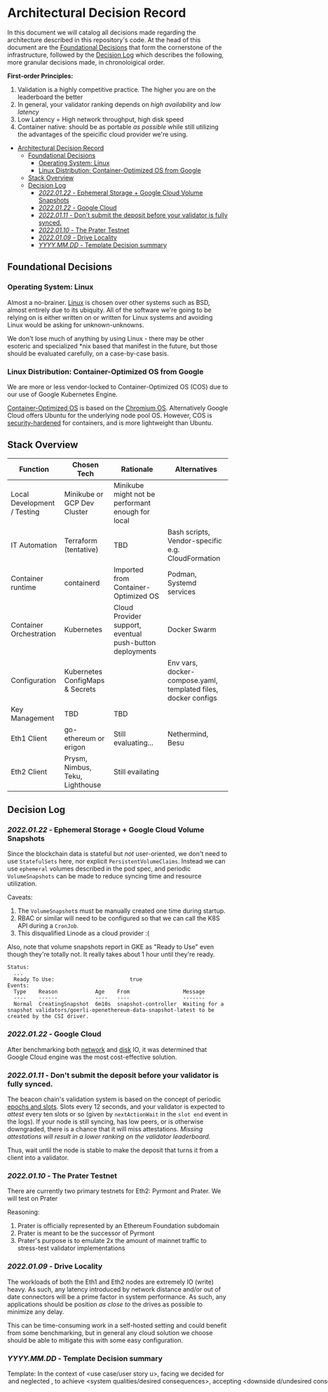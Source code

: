 # Architectural Decision Record

In this document we will catalog all decisions made regarding the architecture described in this repository's code. At the head of this document are the [Foundational Decisions](#foundational-decisions) that form the cornerstone of the infrastructure, followed by the [Decision Log](#decision-log) which describes the following, more granular decisions made, in chronoloigical order.

**First-order Principles:**
1. Validation is a highly competitive practice. The higher you are on the leaderboard the better
2. In general, your validator ranking depends on *high availability* and *low latency*
3. Low Latency = High network throughput, high disk speed
4. Container native: should be as portable _as possible_ while still utilizing the advantages of the speicific cloud provider we're using.

- [Architectural Decision Record](#architectural-decision-record)
  - [Foundational Decisions](#foundational-decisions)
    - [Operating System: Linux](#operating-system-linux)
    - [Linux Distribution: Container-Optimized OS from Google](#linux-distribution-container-optimized-os-from-google)
  - [Stack Overview](#stack-overview)
  - [Decision Log](#decision-log)
    - [_2022.01.22_ - Ephemeral Storage + Google Cloud Volume Snapshots](#20220122---ephemeral-storage--google-cloud-volume-snapshots)
    - [_2022.01.22_ - Google Cloud](#20220122---google-cloud)
    - [_2022.01.11_ - Don't submit the deposit before your validator is fully synced.](#20220111---dont-submit-the-deposit-before-your-validator-is-fully-synced)
    - [_2022.01.10_ - The Prater Testnet](#20220110---the-prater-testnet)
    - [_2022.01.09_ - Drive Locality](#20220109---drive-locality)
    - [_YYYY.MM.DD_ - Template Decision summary](#yyyymmdd---template-decision-summary)

## Foundational Decisions

### Operating System: Linux

Almost a no-brainer. [Linux](https://www.linux.org/) is chosen over other systems such as BSD, almost entirely due to its ubiquity. All of the software we're going to be relying on is either written on or written for Linux systems and avoiding Linux would be asking for unknown-unknowns.

We don't lose much of anything by using Linux - there may be other esoteric and specialized *nix based that manifest in the future, but those should be evaluated carefully, on a case-by-case basis. 

### Linux Distribution: Container-Optimized OS from Google

We are more or less vendor-locked to Container-Optimized OS (COS) due to our use of Google Kubernetes Engine.

[Container-Optimized OS] is based on the [Chromium OS]. Alternatively Google Cloud offers Ubuntu for the
underlying node pool OS. However, COS is [security-hardened] for containers, and is more lightweight than Ubuntu.

[Container-Optimized OS]: https://cloud.google.com/container-optimized-os/docs
[Chromium OS]: https://www.chromium.org/chromium-os
[security-hardened]: https://cloud.google.com/container-optimized-os/docs/concepts/security

## Stack Overview

| Function | Chosen Tech | Rationale | Alternatives |
| -------- | ----------- | --------- | ------------ |
| Local Development / Testing | Minikube or GCP Dev Cluster | Minikube might not be performant enough for local | |
| IT Automation | Terraform (tentative) | TBD | Bash scripts, Vendor-specific e.g. CloudFormation  |
| Container runtime | containerd | Imported from Container-Optimized OS | Podman, Systemd services |
| Container Orchestration | Kubernetes | Cloud Provider support, eventual push-button deployments | Docker Swarm |
| Configuration | Kubernetes ConfigMaps & Secrets | | Env vars, docker-compose.yaml, templated files, docker configs |
| Key Management | TBD | TBD | |
| Eth1 Client | go-ethereum or erigon | Still evaluating... | Nethermind, Besu |
| Eth2 Client | Prysm, Nimbus, Teku, Lighthouse | Still evailating | |

## Decision Log

### _2022.01.22_ - Ephemeral Storage + Google Cloud Volume Snapshots

Since the blockchain data is stateful but *not* user-oriented, we don't need to use `StatefulSets` here, nor explicit
`PersistentVolumeClaims`. Instead we can use `ephemeral` volumes described in the pod spec, and periodic `VolumeSnapshots`
can be made to reduce syncing time and resource utilization.

Caveats:
1. The `VolumeSnapshot`s must be manually created one time during startup.
2. RBAC or similar will need to be configured so that we can call the K8S API during a `CronJob`.
3. This disqualified Linode as a cloud provider :(

Also, note that volume snapshots report in GKE as "Ready to Use" even though they're totally not. It really takes
about 1 hour until they're ready.

```
Status:
  ...
  Ready To Use:                        true
Events:
  Type    Reason            Age    From                 Message
  ----    ------            ----   ----                 -------
  Normal  CreatingSnapshot  6m10s  snapshot-controller  Waiting for a snapshot validators/goerli-openethereum-data-snapshot-latest to be created by the CSI driver.
```

### _2022.01.22_ - Google Cloud

After benchmarking both [network] and [disk] IO, it was determined that Google Cloud engine was the most cost-effective
solution.

[network]: https://www.notion.so/Network-I-O-9499b80dd9ec4d928d91fd3dc971a4f9
[disk]: https://www.notion.so/Disk-I-O-dab9776f66c04aa4b0f46f13c8b58ecf

### _2022.01.11_ - Don't submit the deposit before your validator is fully synced.

The beacon chain's validation system is based on the concept of periodic [epochs and slots]. Slots every 12 seconds, and your validator is expected to _attest_ every ten slots or so (given by `nextActionWait`  in the `slot end` event in the logs). If your node is still syncing, has low peers, or is otherwise downgraded, there is a chance that it will miss attestations. *Missing attestations will result in a lower ranking on the validator leaderboard.*

Thus, wait until the node is stable to make the deposit that turns it from a client into a validator.

[epochs and slots]: https://ethos.dev/beacon-chain/

### _2022.01.10_ - The Prater Testnet

There are currently two primary testnets for Eth2: Pyrmont and Prater. We will test on Prater

Reasoning:
1. Prater is officially represented by an Ethereum Foundation subdomain
2. Prater is meant to be the successor of Pyrmont
3. Prater's purpose is to emulate 2x the amount of mainnet traffic to stress-test validator implementations

### _2022.01.09_ - Drive Locality

The workloads of both the Eth1 and Eth2 nodes are extremely IO (write) heavy. As such, any latency introduced by
network distance and/or out of date connectors will be a prime factor in system performance. As such, any applications
should be position _as close to_ the drives as possible to minimize any delay.

This can be time-consuming work in a self-hosted setting and could benefit from some benchmarking, but in general
any cloud solution we choose should be able to mitigate this with some easy configuration.

### _YYYY.MM.DD_ - Template Decision summary

Template: In the context of <use case/user story u>, facing <concern c> we decided for <option o> and neglected <other options>, to achieve <system qualities/desired consequences>, accepting <downside d/undesired consequences>, because <additional rationale>.
